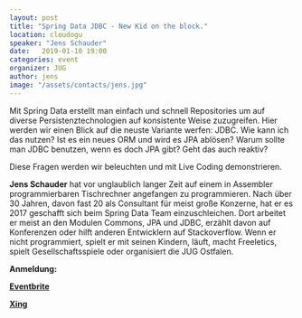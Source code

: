 ```yaml
---
layout: post
title: "Spring Data JDBC - New Kid on the block."
location: cloudogu
speaker: "Jens Schauder"
date:   2019-01-10 19:00
categories: event
organizer: JUG
author: jens
image: "/assets/contacts/jens.jpg"
---
```


Mit Spring Data erstellt man einfach und schnell Repositories um auf diverse Persistenztechnologien auf konsistente Weise zuzugreifen. 
Hier werden wir einen Blick auf die neuste Variante werfen: JDBC. 
Wie kann ich das nutzen? 
Ist es ein neues ORM und wird es JPA ablösen? 
Warum sollte man JDBC benutzen, wenn es doch JPA gibt? 
Geht das auch reaktiv?

Diese Fragen werden wir beleuchten und mit Live Coding demonstrieren.

**Jens Schauder** hat vor unglaublich langer Zeit auf einem in Assembler programmierbaren Tischrechner angefangen zu programmieren. 
Nach über 30 Jahren, davon fast 20 als Consultant für meist große Konzerne, hat er es 2017 geschafft sich beim Spring Data Team einzuschleichen. 
Dort arbeitet er meist an den Modulen Commons, JPA und JDBC, erzählt davon auf Konferenzen oder hilft anderen Entwicklern auf Stackoverflow. 
Wenn er nicht programmiert, spielt er mit seinen Kindern, läuft, macht Freeletics, spielt Gesellschaftsspiele oder organisiert die JUG Ostfalen.

**Anmeldung:**

[**Eventbrite**](https://www.eventbrite.de/e/spring-data-jdbc-new-kid-on-the-block-tickets-54060798303)

[**Xing**](https://www.xing.com/events/spring-data-jdbc-new-kid-on-the-block-2040111)

